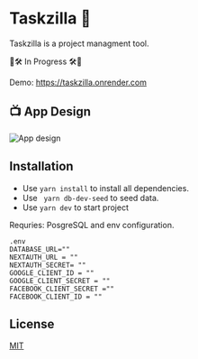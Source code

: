 # Taskzilla 🦖

Taskzilla is a project managment tool.

🚧🛠 In Progress 🛠🚧

Demo: https://taskzilla.onrender.com

## 📺 App Design

<img src="https://iili.io/HHCYecX.png" alt="App design" title="App Visualization">

## Installation
- Use ```yarn install``` to install all dependencies.
- Use ``` yarn db-dev-seed``` to seed data.
- Use ```yarn dev``` to start project


Requries: PosgreSQL and env configuration.

```env
.env
DATABASE_URL=""
NEXTAUTH_URL = ""
NEXTAUTH_SECRET= ""
GOOGLE_CLIENT_ID = ""
GOOGLE_CLIENT_SECRET = ""
FACEBOOK_CLIENT_SECRET =""
FACEBOOK_CLIENT_ID = ""
```

## License

[MIT](https://choosealicense.com/licenses/mit/)
